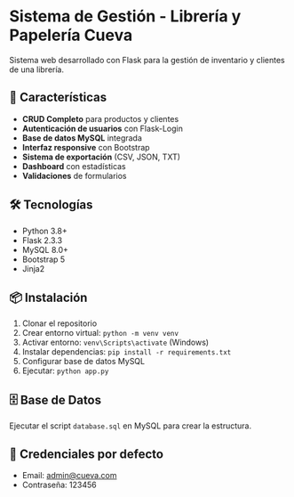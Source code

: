 # Sistema de Gestión - Librería y Papelería Cueva

Sistema web desarrollado con Flask para la gestión de inventario y clientes de una librería.

## 🚀 Características

- **CRUD Completo** para productos y clientes
- **Autenticación de usuarios** con Flask-Login
- **Base de datos MySQL** integrada
- **Interfaz responsive** con Bootstrap
- **Sistema de exportación** (CSV, JSON, TXT)
- **Dashboard** con estadísticas
- **Validaciones** de formularios

## 🛠️ Tecnologías

- Python 3.8+
- Flask 2.3.3
- MySQL 8.0+
- Bootstrap 5
- Jinja2

## 📦 Instalación

1. Clonar el repositorio
2. Crear entorno virtual: `python -m venv venv`
3. Activar entorno: `venv\Scripts\activate` (Windows)
4. Instalar dependencias: `pip install -r requirements.txt`
5. Configurar base de datos MySQL
6. Ejecutar: `python app.py`

## 🗄️ Base de Datos

Ejecutar el script `database.sql` en MySQL para crear la estructura.

## 👤 Credenciales por defecto

- Email: admin@cueva.com
- Contraseña: 123456